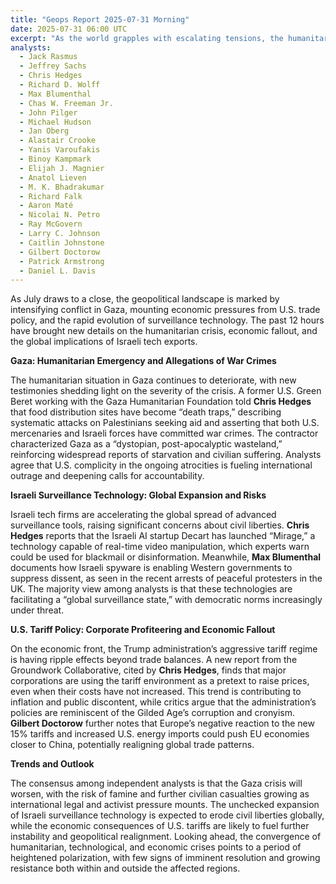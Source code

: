 ```yaml
---
title: "Geops Report 2025-07-31 Morning"
date: 2025-07-31 06:00 UTC
excerpt: "As the world grapples with escalating tensions, the humanitarian catastrophe in Gaza, driven by alleged war crimes and U.S. complicity, is unfolding alongside the unchecked spread of Israeli surveillance technology and the destabilizing effects of U.S. trade policies, signaling a profound shift in global power dynamics and civil liberties."
analysts:
  - Jack Rasmus
  - Jeffrey Sachs
  - Chris Hedges
  - Richard D. Wolff
  - Max Blumenthal
  - Chas W. Freeman Jr.
  - John Pilger
  - Michael Hudson
  - Jan Oberg
  - Alastair Crooke
  - Yanis Varoufakis
  - Binoy Kampmark
  - Elijah J. Magnier
  - Anatol Lieven
  - M. K. Bhadrakumar
  - Richard Falk
  - Aaron Maté
  - Nicolai N. Petro
  - Ray McGovern
  - Larry C. Johnson
  - Caitlin Johnstone
  - Gilbert Doctorow
  - Patrick Armstrong
  - Daniel L. Davis
---
```


As July draws to a close, the geopolitical landscape is marked by intensifying conflict in Gaza, mounting economic pressures from U.S. trade policy, and the rapid evolution of surveillance technology. The past 12 hours have brought new details on the humanitarian crisis, economic fallout, and the global implications of Israeli tech exports.

**Gaza: Humanitarian Emergency and Allegations of War Crimes**

The humanitarian situation in Gaza continues to deteriorate, with new testimonies shedding light on the severity of the crisis. A former U.S. Green Beret working with the Gaza Humanitarian Foundation told **Chris Hedges** that food distribution sites have become “death traps,” describing systematic attacks on Palestinians seeking aid and asserting that both U.S. mercenaries and Israeli forces have committed war crimes. The contractor characterized Gaza as a “dystopian, post-apocalyptic wasteland,” reinforcing widespread reports of starvation and civilian suffering. Analysts agree that U.S. complicity in the ongoing atrocities is fueling international outrage and deepening calls for accountability.

**Israeli Surveillance Technology: Global Expansion and Risks**

Israeli tech firms are accelerating the global spread of advanced surveillance tools, raising significant concerns about civil liberties. **Chris Hedges** reports that the Israeli AI startup Decart has launched “Mirage,” a technology capable of real-time video manipulation, which experts warn could be used for blackmail or disinformation. Meanwhile, **Max Blumenthal** documents how Israeli spyware is enabling Western governments to suppress dissent, as seen in the recent arrests of peaceful protesters in the UK. The majority view among analysts is that these technologies are facilitating a “global surveillance state,” with democratic norms increasingly under threat.

**U.S. Tariff Policy: Corporate Profiteering and Economic Fallout**

On the economic front, the Trump administration’s aggressive tariff regime is having ripple effects beyond trade balances. A new report from the Groundwork Collaborative, cited by **Chris Hedges**, finds that major corporations are using the tariff environment as a pretext to raise prices, even when their costs have not increased. This trend is contributing to inflation and public discontent, while critics argue that the administration’s policies are reminiscent of the Gilded Age’s corruption and cronyism. **Gilbert Doctorow** further notes that Europe’s negative reaction to the new 15% tariffs and increased U.S. energy imports could push EU economies closer to China, potentially realigning global trade patterns.

**Trends and Outlook**

The consensus among independent analysts is that the Gaza crisis will worsen, with the risk of famine and further civilian casualties growing as international legal and activist pressure mounts. The unchecked expansion of Israeli surveillance technology is expected to erode civil liberties globally, while the economic consequences of U.S. tariffs are likely to fuel further instability and geopolitical realignment. Looking ahead, the convergence of humanitarian, technological, and economic crises points to a period of heightened polarization, with few signs of imminent resolution and growing resistance both within and outside the affected regions.
